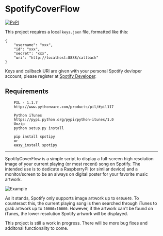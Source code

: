 # SpotifyCoverFlow

[![PyPI](https://img.shields.io/badge/Python-2.7-green.svg)]()

This project requires a local `keys.json` file, formatted like this: 

```
{
	"username": "xxx",
	"id": "xxx",
	"secret": "xxx",
	"uri": "http://localhost:8888/callback"
}
```
Keys and callback URI are given with your personal Spotify devloper account, please register at [Spotify Developer](https://developer.spotify.com/my-applications/#!/).

## Requirements
```
	PIL - 1.1.7
	http://www.pythonware.com/products/pil/#pil117
```
```
	Python iTunes
	https://pypi.python.org/pypi/python-itunes/1.0
	Unzip
	python setup.py install
```
```
	pip install spotipy
	or
	easy_install spotipy
```
-----

SpotifyCoverFlow is a simple script to display a full-screen high resolution image of your current playing (or most recent) song on Spotify. The intended use is to dedicate a RaspberryPi (or similar device) and a monitor/screen to be an always on digital poster for your favorite music artwork.

![Example](http://i.imgur.com/ruRSCt3.png)

As it stands, Spotify only supports image artwork up to `640x640`. To counteract this, the current playing song is then searched through iTunes to grab artwork up to `10000x10000`. However, if the artwork can't be found on iTunes, the lower resolution Spotify artwork will be displayed.

This project is still a work in progress. There will be more bug fixes and additonal functionality to come.
